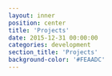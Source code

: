 ```yaml
---
layout: inner
position: center
title: 'Projects'
date: 2015-12-31 00:00:00
categories: development
section_title: 'Projects'
background-color: '#FEAADC'
---
```

